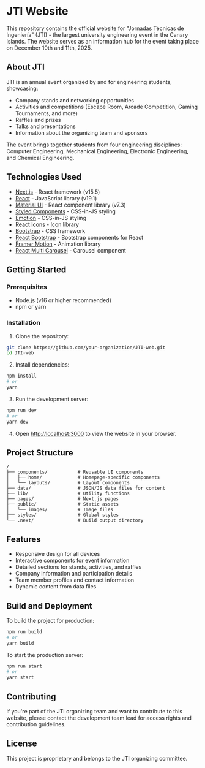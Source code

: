 # JTI Website

This repository contains the official website for "Jornadas Técnicas de Ingeniería" (JTI) - the largest university engineering event in the Canary Islands. The website serves as an information hub for the event taking place on December 10th and 11th, 2025.

## About JTI

JTI is an annual event organized by and for engineering students, showcasing:

- Company stands and networking opportunities
- Activities and competitions (Escape Room, Arcade Competition, Gaming Tournaments, and more)
- Raffles and prizes
- Talks and presentations
- Information about the organizing team and sponsors

The event brings together students from four engineering disciplines: Computer Engineering, Mechanical Engineering, Electronic Engineering, and Chemical Engineering.

## Technologies Used

- [Next.js](https://nextjs.org/) - React framework (v15.5)
- [React](https://reactjs.org/) - JavaScript library (v19.1)
- [Material UI](https://mui.com/) - React component library (v7.3)
- [Styled Components](https://styled-components.com/) - CSS-in-JS styling
- [Emotion](https://emotion.sh/) - CSS-in-JS styling
- [React Icons](https://react-icons.github.io/react-icons/) - Icon library
- [Bootstrap](https://getbootstrap.com/) - CSS framework
- [React Bootstrap](https://react-bootstrap.github.io/) - Bootstrap components for React
- [Framer Motion](https://www.framer.com/motion/) - Animation library
- [React Multi Carousel](https://www.npmjs.com/package/react-multi-carousel) - Carousel component

## Getting Started

### Prerequisites

- Node.js (v16 or higher recommended)
- npm or yarn

### Installation

1. Clone the repository:

```bash
git clone https://github.com/your-organization/JTI-web.git
cd JTI-web
```

2. Install dependencies:

```bash
npm install
# or
yarn
```

3. Run the development server:

```bash
npm run dev
# or
yarn dev
```

4. Open [http://localhost:3000](http://localhost:3000) to view the website in your browser.

## Project Structure

```
/
├── components/           # Reusable UI components
│   ├── home/             # Homepage-specific components
│   └── layouts/          # Layout components
├── data/                 # JSON/JS data files for content
├── lib/                  # Utility functions
├── pages/                # Next.js pages
├── public/               # Static assets
│   └── images/           # Image files
├── styles/               # Global styles
└── .next/                # Build output directory
```

## Features

- Responsive design for all devices
- Interactive components for event information
- Detailed sections for stands, activities, and raffles
- Company information and participation details
- Team member profiles and contact information
- Dynamic content from data files

## Build and Deployment

To build the project for production:

```bash
npm run build
# or
yarn build
```

To start the production server:

```bash
npm run start
# or
yarn start
```

## Contributing

If you're part of the JTI organizing team and want to contribute to this website, please contact the development team lead for access rights and contribution guidelines.

## License

This project is proprietary and belongs to the JTI organizing committee.

